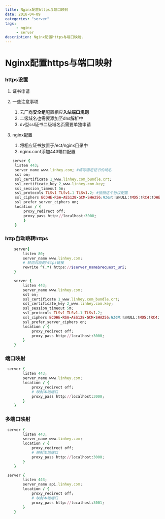 ```yaml
---
title: Nginx配置https与端口映射
date: 2018-04-09
categories: "server"
tags: 
     - nginx
     - server
description: Nginx配置https与端口映射.
---
```


# Nginx配置https与端口映射

### https设置

1. 证书申请

2. 一些注意事项

   1. 云厂商**安全组**配置相应**入站端口规则**
   2. 二级域名也需要添加至dns解析中
   3. dv型ssl证书二级域名页需要单独申请

3. nginx配置

   1. 将相应证书放置于/ect/nginx目录中
   2. nginx.conf添加443端口配置

   ```ruby
   server {
   	listen 443;
   	server_name www.linhey.com; #填写绑定证书的域名
   	ssl on;
   	ssl_certificate 1_www.linhey.com_bundle.crt;
   	ssl_certificate_key 2_www.linhey.com.key;
   	ssl_session_timeout 5m;
   	ssl_protocols TLSv1 TLSv1.1 TLSv1.2; #按照这个协议配置
   	ssl_ciphers ECDHE-RSA-AES128-GCM-SHA256:HIGH:!aNULL:!MD5:!RC4:!DHE;#按照这个套件配置
   	ssl_prefer_server_ciphers on;
   	location / {
   		proxy_redirect off;
   		proxy_pass http://localhost:3000;
   		}
   	}
   ```

### http自动跳转https

```ruby
    server{
        listen 80;
        server_name www.linhey.com;
        # 转向对应的https链接
        rewrite ^(.*) https://$server_name$request_uri;
    }

    server {
        listen 443;
        server_name www.linhey.com;
        ssl on;
        ssl_certificate 1_www.linhey.com_bundle.crt;
        ssl_certificate_key 2_www.linhey.com.key;
        ssl_session_timeout 5m;
        ssl_protocols TLSv1 TLSv1.1 TLSv1.2;
        ssl_ciphers ECDHE-RSA-AES128-GCM-SHA256:HIGH:!aNULL:!MD5:!RC4:!DHE;
        ssl_prefer_server_ciphers on;
        location / {
            proxy_redirect off;
            proxy_pass http://localhost:3000;
        }
    }
```

### 端口映射

```ruby
 server {
        listen 443;
        server_name www.linhey.com;
        location / {
            proxy_redirect off;
            # 映射本地端口
            proxy_pass http://localhost:3000;
        }
    }
```

### 多端口映射

```ruby
 server {
        listen 443;
        server_name www.linhey.com;
        location / {
            proxy_redirect off;
			# 映射本地端口
            proxy_pass http://localhost:3000;
        }
    }

 server {
        listen 443;
        server_name api.linhey.com;
        location / {
            proxy_redirect off;
			# 映射本地端口
            proxy_pass http://localhost:3001;
        }
    }
```

